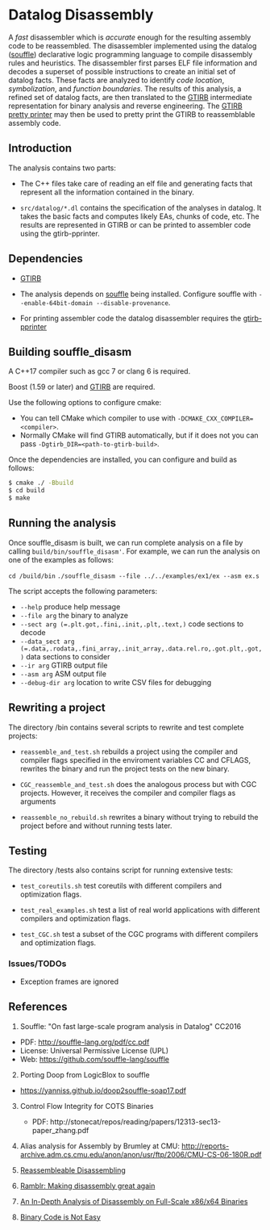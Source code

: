 Datalog Disassembly
===================

A *fast* disassembler which is *accurate* enough for the resulting
assembly code to be reassembled.  The disassembler implemented using
the datalog ([souffle](https://github.com/souffle-lang/souffle))
declarative logic programming language to compile disassembly rules
and heuristics.  The disassembler first parses ELF file information
and decodes a superset of possible instructions to create an initial
set of datalog facts.  These facts are analyzed to identify *code
location*, *symbolization*, and *function boundaries*.  The results of
this analysis, a refined set of datalog facts, are then translated to
the [GTIRB](https://github.com/grammatech/gtirb) intermediate
representation for binary analysis and reverse engineering.  The
[GTIRB pretty printer](https://github.com/grammatech/gtirb-pprinter)
may then be used to pretty print the GTIRB to reassemblable assembly
code.

## Introduction

The analysis contains two parts:

- The C++ files take care of reading an elf file and generating facts that represent
  all the information contained in the binary.

- `src/datalog/*.dl` contains the specification of the analyses in
  datalog.  It takes the basic facts and computes likely EAs, chunks
  of code, etc. The results are represented in GTIRB or can be printed
  to assembler code using the gtirb-pprinter.

## Dependencies

- [GTIRB](https://github.com/grammatech/gtirb)

- The analysis depends on [souffle](https://github.com/souffle-lang)
  being installed. Configure souffle with `--enable-64bit-domain
  --disable-provenance`.

- For printing assembler code the datalog disassembler requires the
[gtirb-pprinter](https://git.grammatech.com/debloat/pretty-printer)

## Building souffle_disasm
A C++17 compiler such as gcc 7 or clang 6 is required.

Boost (1.59 or later) and [GTIRB](https://github.com/grammatech/gtirb)
are required.

Use the following options to configure cmake:
- You can tell CMake which compiler to use with
  `-DCMAKE_CXX_COMPILER=<compiler>`.
- Normally CMake will find GTIRB automatically, but if it does not you
  can pass `-Dgtirb_DIR=<path-to-gtirb-build>`.

Once the dependencies are installed, you can configure and build as follows:

```bash
$ cmake ./ -Bbuild
$ cd build
$ make
```

## Running the analysis
Once souffle_disasm is built, we can run complete analysis on a file
by calling `build/bin/souffle_disasm'`.
For example, we can run the analysis on one of the examples as
follows:

`cd /build/bin` `./souffle_disasm --file ../../examples/ex1/ex --asm ex.s`

The script accepts the following parameters:

*  `--help` produce help message
*  `--file arg`  the binary to analyze
*  `--sect arg (=.plt.got,.fini,.init,.plt,.text,)`
                  code sections to decode
*  `--data_sect arg (=.data,.rodata,.fini_array,.init_array,.data.rel.ro,.got.plt,.got,)`
                  data sections to consider
*  `--ir arg`    GTIRB output file
*  `--asm arg`   ASM output file
*  `--debug-dir arg`  location to write CSV files for debugging


## Rewriting a project

The directory /bin contains several scripts to rewrite and test complete projects:

- `reassemble_and_test.sh` rebuilds a project using the compiler and
  compiler flags specified in the enviroment variables CC and CFLAGS,
  rewrites the binary  and run the project tests on the
  new binary.

- `CGC_reassemble_and_test.sh` does the analogous process but with CGC
  projects.  However, it receives the compiler and compiler flags as
  arguments

- `reassemble_no_rebuild.sh` rewrites a binary without trying to
  rebuild the project before and without running tests later.


## Testing
The directory /tests also contains script for running extensive tests:

- `test_coreutils.sh` test coreutils with different compilers and optimization flags.

- `test_real_examples.sh` test a list of real world applications with
  different compilers and optimization flags.

- `test_CGC.sh` test a subset of the CGC programs with different compilers and optimization flags.

### Issues/TODOs

- Exception frames are ignored

## References

1. Souffle: "On fast large-scale program analysis in Datalog" CC2016
 - PDF: http://souffle-lang.org/pdf/cc.pdf
 - License: Universal Permissive License (UPL)
 - Web: https://github.com/souffle-lang/souffle

2. Porting Doop from LogicBlox to souffle
 - https://yanniss.github.io/doop2souffle-soap17.pdf

3. Control Flow Integrity for COTS Binaries
   - PDF: http://stonecat/repos/reading/papers/12313-sec13-paper_zhang.pdf

4. Alias analysis for Assembly by Brumley at CMU:
  http://reports-archive.adm.cs.cmu.edu/anon/anon/usr/ftp/2006/CMU-CS-06-180R.pdf

5. [Reassembleable Disassembling](https://www.usenix.org/system/files/conference/usenixsecurity15/sec15-paper-wang-shuai.pdf)
6. [Ramblr: Making disassembly great again](https://pdfs.semanticscholar.org/dcf5/dc7e6ae2614dd0079b851e3f292148366ca8.pdf)

7. [An In-Depth Analysis of Disassembly on Full-Scale x86/x64 Binaries](https://www.usenix.org/system/files/conference/usenixsecurity16/sec16_paper_andriesse.pdf)

8. [Binary Code is Not Easy](http://delivery.acm.org/10.1145/2940000/2931047/p24-meng.pdf?ip=98.159.213.242&id=2931047&acc=CHORUS&key=4D4702B0C3E38B35%2E4D4702B0C3E38B35%2E4D4702B0C3E38B35%2E6D218144511F3437&__acm__=1539001930_dedfe0a1aa0c9bf006dbe0874ff74722)
